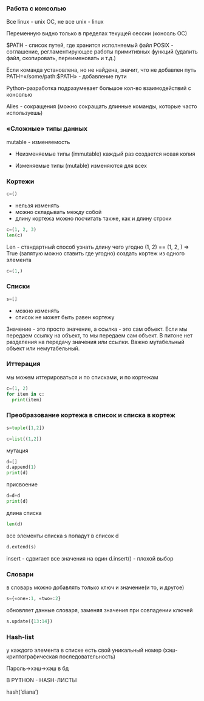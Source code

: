### Работа с консолью

Все linux - unix ОС, не все unix - linux

Переменную видно только в пределах текущей сессии (консоль ОС)

$PATH - список путей, где хранится исполняемый файл
POSIX - соглашение, регламентирующее работы примитивных функций (удалить файл, скопировать, переименовать и т.д.)

Если команда установлена, но не найдена, значит, что не добавлен путь
PATH=«/some/path:$PATH» - добавление пути

Python-разработка подразумевает большое кол-во взаимодействий с консолью

Alies - сокращения (можно сокращать длинные команды, которые часто используешь)

### «Сложные» типы данных

mutable - изменяемость

- Неизменяемые типы (immutable)
каждый раз создается новая копия

- Изменяемые типы (mutable)
изменяются для всех

### Кортежи 
```python
c=()
```
- нельзя изменять
- можно складывать между собой
- длину кортежа можно посчитать также, как и длину строки
```python
c=(1, 2, 3)
len(c)
```
Len - стандартный способ узнать длину чего угодно
(1, 2) == (1, 2, ) => True (запятую можно ставить где угодно)
создать кортеж из одного элемента 
```python
с=(1,)
```
### Списки
```python
s=[]
```
- можно изменять
- список не может быть равен кортежу

Значение - это просто значение, а ссылка - это сам объект. Если мы передаем ссылку на объект, то мы передаем сам объект. 
В питоне нет разделения на передачу значения или ссылки. Важно мутабельный объект или немутабельный. 

### Иттерация
мы можем иттерироваться и по списками, и по кортежам
```python
c=(1, 2)
for item in c:
  print(item)
```
### Преобразование кортежа в список и списка в кортеж
```python
s=tuple([1,2])
```
```python
c=list((1,2))
```
мутация
```python
d=[]
d.append(1)
print(d)
```
присвоение
```python
d=d+d
print(d)
```
длина списка
```python
len(d)
```
все элементы списка s попадут в список d
```python
d.extend(s)
```
insert - сдвигает все значения на один
d.insert() - плохой выбор

### Словари
в словарь можно добавлять только ключ и значение(и то, и другое)
```python
s={«one»:1, «two»:2}
```
обновляет данные словаря, заменяя значения при совпадении ключей
```python
s.update({13:14})
```
### Hash-list
у каждого элемента в списке есть свой уникальный номер (хэш-криптографическая последовательность)

Пароль->хэш->хэш в бд

В PYTHON - HASH-ЛИСТЫ

hash(‘diana’)
